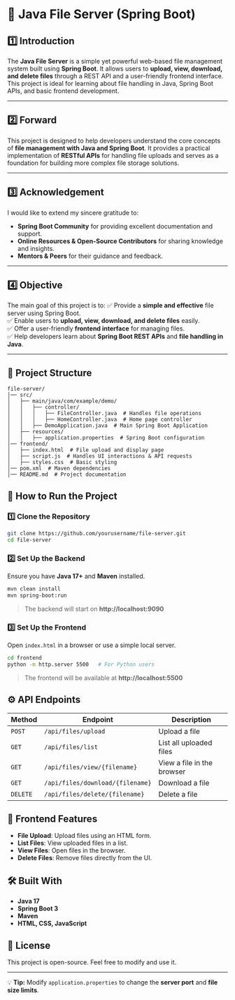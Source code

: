 # 🚀 Java File Server (Spring Boot)

## 1️⃣ Introduction  
The **Java File Server** is a simple yet powerful web-based file management system built using **Spring Boot**. It allows users to **upload, view, download, and delete files** through a REST API and a user-friendly frontend interface. This project is ideal for learning about file handling in Java, Spring Boot APIs, and basic frontend development.

---

## 2️⃣ Forward  
This project is designed to help developers understand the core concepts of **file management with Java and Spring Boot**. It provides a practical implementation of **RESTful APIs** for handling file uploads and serves as a foundation for building more complex file storage solutions.

---

## 3️⃣ Acknowledgement  
I would like to extend my sincere gratitude to:
- **Spring Boot Community** for providing excellent documentation and support.
- **Online Resources & Open-Source Contributors** for sharing knowledge and insights.
- **Mentors & Peers** for their guidance and feedback.

---

## 4️⃣ Objective  
The main goal of this project is to:
✅ Provide a **simple and effective** file server using Spring Boot.  
✅ Enable users to **upload, view, download, and delete files** easily.  
✅ Offer a user-friendly **frontend interface** for managing files.  
✅ Help developers learn about **Spring Boot REST APIs** and **file handling in Java**.

---

## 📂 Project Structure
```
file-server/
│── src/
│   ├── main/java/com/example/demo/
│   │   ├── controller/  
│   │   │   ├── FileController.java  # Handles file operations
│   │   │   ├── HomeController.java  # Home page controller
│   │   ├── DemoApplication.java  # Main Spring Boot Application
│   ├── resources/
│   │   ├── application.properties  # Spring Boot configuration
│── frontend/  
│   ├── index.html  # File upload and display page
│   ├── script.js  # Handles UI interactions & API requests
│   ├── styles.css  # Basic styling
│── pom.xml  # Maven dependencies
│── README.md  # Project documentation
```

## 🔧 How to Run the Project
### 1️⃣ **Clone the Repository**
```sh
git clone https://github.com/yourusername/file-server.git
cd file-server
```

### 2️⃣ **Set Up the Backend**
Ensure you have **Java 17+** and **Maven** installed.

```sh
mvn clean install
mvn spring-boot:run
```
> The backend will start on **http://localhost:9090**

### 3️⃣ **Set Up the Frontend**
Open `index.html` in a browser or use a simple local server.

```sh
cd frontend
python -m http.server 5500   # For Python users
```
> The frontend will be available at **http://localhost:5500**

## ⚙️ API Endpoints
| Method  | Endpoint                      | Description              |
|---------|--------------------------------|--------------------------|
| `POST`  | `/api/files/upload`           | Upload a file           |
| `GET`   | `/api/files/list`             | List all uploaded files |
| `GET`   | `/api/files/view/{filename}`  | View a file in the browser |
| `GET`   | `/api/files/download/{filename}` | Download a file    |
| `DELETE`| `/api/files/delete/{filename}` | Delete a file      |

## 🎨 Frontend Features
- **File Upload**: Upload files using an HTML form.
- **List Files**: View uploaded files in a list.
- **View Files**: Open files in the browser.
- **Delete Files**: Remove files directly from the UI.

## 🛠 Built With
- **Java 17**
- **Spring Boot 3**
- **Maven**
- **HTML, CSS, JavaScript**

## 📜 License
This project is open-source. Feel free to modify and use it.

---
💡 **Tip:** Modify `application.properties` to change the **server port** and **file size limits**.

